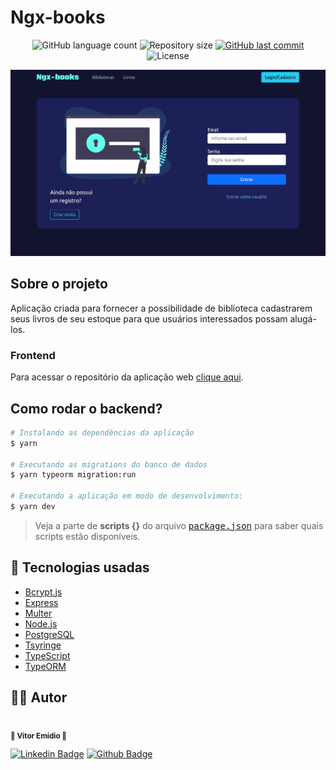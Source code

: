 # Ngx-books

<p align="center">
  <img alt="GitHub language count" src="https://img.shields.io/github/languages/count/vitorsemidio-dev/next-lib-server?color=%2304D361&style=for-the-badge">

  <img alt="Repository size" src="https://img.shields.io/github/repo-size/vitorsemidio-dev/next-lib-server?style=for-the-badge">

  <a href="https://github.com/vitorsemidio-dev/next-lib-server/commits/master">
    <img alt="GitHub last commit" src="https://img.shields.io/github/last-commit/vitorsemidio-dev/next-lib-server?style=for-the-badge">
  </a>

   <img alt="License" src="https://img.shields.io/badge/license-MIT-brightgreen?style=for-the-badge">
</p>

![](.github/login-page.png)

## Sobre o projeto

Aplicação criada para fornecer a possibilidade de biblioteca cadastrarem seus livros de seu estoque para que usuários interessados possam alugá-los.

### Frontend

Para acessar o repositório da aplicação web [clique aqui](https://github.com/vitorsemidio-dev/ngx-books).

## **Como rodar o backend?**

```sh
# Instalando as dependências da aplicação
$ yarn

# Executando as migrations do banco de dados
$ yarn typeorm migration:run

# Executando a aplicação em modo de desenvolvimento:
$ yarn dev
```

> Veja a parte de **scripts {}** do arquivo <kbd>[package.json](https://github.com/vitorsemidio-dev/next-lib-server/blob/master/package.json)</kbd> para saber quais scripts estão disponíveis.

## 🚀 Tecnologias usadas

- [Bcrypt.js](https://github.com/dcodeIO/bcrypt.js)
- [Express](https://expressjs.com/pt-br/)
- [Multer](https://github.com/expressjs/multer)
- [Node.js](https://nodejs.org/pt-br/)
- [PostgreSQL](https://www.postgresql.org/)
- [Tsyringe](https://github.com/microsoft/tsyringe)
- [TypeScript](https://www.typescriptlang.org/)
- [TypeORM](https://typeorm.io/)

<a name="-autor"></a>

## 🦸‍♂️ **Autor**

<p>
<kbd>
 <img  src="https://avatars2.githubusercontent.com/u/52754546?s=460&u=beb81a6de4cfbea7677783e3ab2527e30582478d&v=4" width="150px;" alt=""/>
 </kbd>
 <br />
 <sub><strong>🌟 Vitor Emídio 🌟</strong></sub>
</p>

[![Linkedin Badge](https://img.shields.io/badge/Vitor-Emidio-blue?style=flat-square&logo=Linkedin&logoColor=white&link=https://https://www.linkedin.com/in/vitorsemidio/)](https://www.linkedin.com/in/vitorsemidio/)
[![Github Badge](https://img.shields.io/badge/-Github-000?style=flat-square&logo=Github&logoColor=white&link=https://github.com/vitorsemidio-dev)](https://github.com/vitorsemidio-dev)
